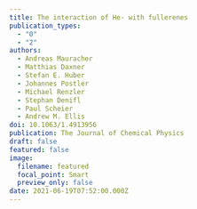 ```yaml
---
title: The interaction of He- with fullerenes
publication_types:
  - "0"
  - "2"
authors:
  - Andreas Mauracher
  - Matthias Daxner
  - Stefan E. Huber
  - Johannes Postler
  - Michael Renzler
  - Stephan Denifl
  - Paul Scheier
  - Andrew M. Ellis
doi: 10.1063/1.4913956
publication: The Journal of Chemical Physics
draft: false
featured: false
image:
  filename: featured
  focal_point: Smart
  preview_only: false
date: 2021-06-19T07:52:00.000Z
---
```

